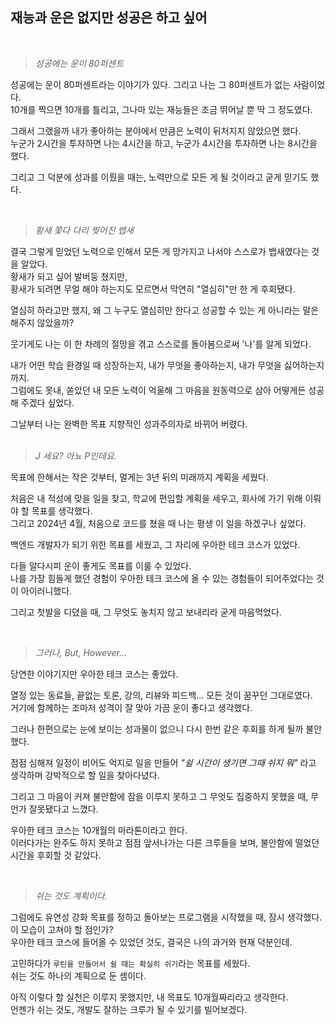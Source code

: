 ##  재능과 운은 없지만 성공은 하고 싶어

<br>

> _성공에는 운이 80퍼센트_ 

성공에는 운이 80퍼센트라는 이야기가 있다. 그리고 나는 그 80퍼센트가 없는 사람이었다.<br>
10개를 찍으면 10개를 틀리고, 그나마 있는 재능들은 조금 뛰어날 뿐 딱 그 정도였다.

그래서 그랬을까 내가 좋아하는 분야에서 만큼은 노력이 뒤처지지 않았으면 했다.<br>
누군가 2시간을 투자하면 나는 4시간을 하고, 누군가 4시간을 투자하면 나는 8시간을 했다.

그리고 그 덕분에 성과를 이뤘을 때는, 노력만으로 모든 게 될 것이라고 굳게 믿기도 했다.

<br>

> _황새 쫓다 다리 찢어진 뱁새_

결국 그렇게 믿었던 노력으로 인해서 모든 게 망가지고 나서야 스스로가 뱁새였다는 것을 알았다. <br>
황새가 되고 싶어 발버둥 쳤지만,  <br>
황새가 되려면 무얼 해야 하는지도 모르면서 막연히 "열심히"만 한 게 후회됐다. <br>

열심히 하라고만 했지, 왜 그 누구도 열심히만 한다고 성공할 수 있는 게 아니라는 말은 해주지 않았을까?

웃기게도 나는 이 한 차례의 절망을 겪고 스스로를 돌아봄으로써 '나'를 알게 되었다.<br>

내가 어떤 학습 환경일 때 성장하는지, 내가 무엇을 좋아하는지, 내가 무엇을 싫어하는지 까지. <br>
그럼에도 못내, 쏟았던 내 모든 노력이 억울해 그 마음을 원동력으로 삼아 어떻게든 성공해 주겠다 싶었다.

그날부터 나는 완벽한 목표 지향적인 성과주의자로 바뀌어 버렸다.<br>
<br>

> _J 세요? 아뇨 P인데요._ 

목표에 한해서는 작은 것부터, 멀게는 3년 뒤의 미래까지 계획을 세웠다. <br>

처음은 내 적성에 맞을 일을 찾고, 학교에 편입할 계획을 세우고, 회사에 가기 위해 이뤄야 할 목표를 생각했다. <br>
그리고 2024년 4월, 처음으로 코드를 쳤을 때 나는 평생 이 일을 하겠구나 싶었다.

백엔드 개발자가 되기 위한 목표를 세웠고, 그 자리에 우아한 테크 코스가 있었다.

다들 알다시피 운이 좋게도 목표를 이룰 수 있었다.<br>
나를 가장 힘들게 했던 경험이 우아한 테크 코스에 올 수 있는 경험들이 되어주었다는 것이 아이러니했다.

그리고 첫발을 디뎠을 때, 그 무엇도 놓치지 않고 보내리라 굳게 마음먹었다.

<br>

> _그러나, But, However..._

당연한 이야기지만 우아한 테크 코스는 좋았다. <br>

열정 있는 동료들, 끝없는 토론, 강의, 리뷰와 피드백... 모든 것이 꿈꾸던 그대로였다. <br>
거기에 함께하는 조마저 성격이 잘 맞아 가끔 운이 좋다고 생각했다.

그러나 한편으로는 눈에 보이는 성과물이 없으니 다시 한번 같은 후회를 하게 될까 불안했다.<br>

점점 심해져 일정이 비어도 억지로 일을 만들어 _"쉴 시간이 생기면 그때 쉬지 뭐"_ 라고 생각하며
강박적으로 할 일을 찾아다녔다.

그리고 그 마음이 커져 불안함에 잠을 이루지 못하고 그 무엇도 집중하지 못했을 때, 무언가 잘못됐다고 느꼈다. <br>

우아한 테크 코스는 10개월의 마라톤이라고 한다. <br>
이러다가는 완주도 하지 못하고 점점 앞서나가는 다른 크루들을 보며, 불안함에 떨었던 시간을 후회할 것 같았다.

<br>

> _쉬는 것도 계획이다._

그럼에도 유연성 강화 목표를 정하고 돌아보는 프로그램을 시작했을 때, 잠시 생각했다.<br>
이 모습이 고쳐야 할 점인가? <br>
우아한 테크 코스에 들어올 수 있었던 것도, 결국은 나의 과거와 현재 덕분인데.

고민하다가 `루틴을 만들어서 쉴 때는 확실히 쉬기`라는 목표를 세웠다.<br>
쉬는 것도 하나의 계획으로 둔 셈이다.<br>

아직 이렇다 할 실천은 이루지 못했지만, 내 목표도 10개월짜리라고 생각한다. <br>
언젠가 쉬는 것도, 개발도 잘하는 크루가 될 수 있기를 빌어보겠다.

